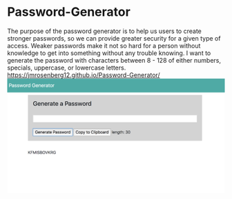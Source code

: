 # Password-Generator
The purpose of the password generator is to help us users to create stronger passwords, so we can provide greater security for a given type of access. Weaker passwords make it not so hard for a person without knowledge to get into something without any trouble knowing. I want to generate the password with characters between 8 - 128 of either numbers, specials, uppercase, or lowercase letters. 
https://jmrosenberg12.github.io/Password-Generator/
![Alt text](Password-Generator.png "Screen Shot") 
